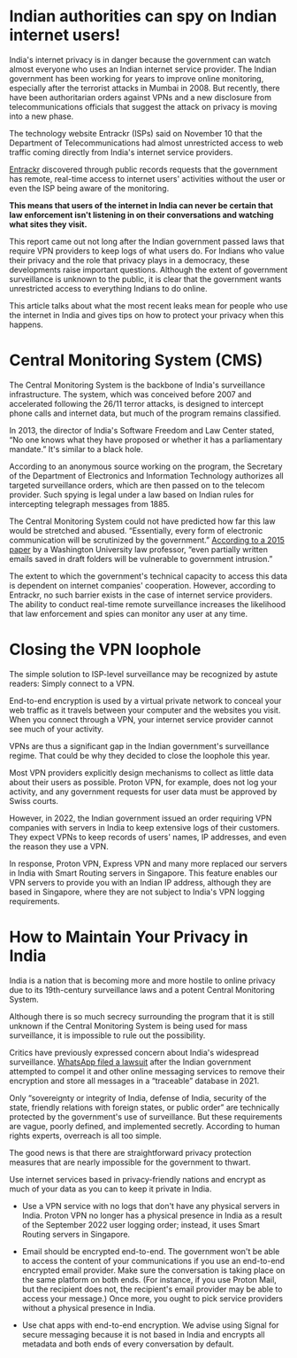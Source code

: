 # Indian authorities can spy on Indian internet users!

India's internet privacy is in danger because the government can watch almost everyone who uses an Indian internet service provider. The Indian government has been working for years to improve online monitoring, especially after the terrorist attacks in Mumbai in 2008. But recently, there have been authoritarian orders against VPNs and a new disclosure from telecommunications officials that suggest the attack on privacy is moving into a new phase.

The technology website Entrackr (ISPs) said on November 10 that the Department of Telecommunications had almost unrestricted access to web traffic coming directly from India's internet service providers.

[Entrackr](https://entrackr.com/2022/11/exclusive-indian-isps-we-already-give-govt-full-access-to-web-traffic/) discovered through public records requests that the government has remote, real-time access to internet users' activities without the user or even the ISP being aware of the monitoring.

**This means that users of the internet in India can never be certain that law enforcement isn't listening in on their conversations and watching what sites they visit.**

This report came out not long after the Indian government passed laws that require VPN providers to keep logs of what users do. For Indians who value their privacy and the role that privacy plays in a democracy, these developments raise important questions. Although the extent of government surveillance is unknown to the public, it is clear that the government wants unrestricted access to everything Indians to do online.

This article talks about what the most recent leaks mean for people who use the internet in India and gives tips on how to protect your privacy when this happens.

# Central Monitoring System (CMS)

The Central Monitoring System is the backbone of India's surveillance infrastructure. The system, which was conceived before 2007 and accelerated following the 26/11 terror attacks, is designed to intercept phone calls and internet data, but much of the program remains classified.

In 2013, the director of India's Software Freedom and Law Center stated, “No one knows what they have proposed or whether it has a parliamentary mandate.” It's similar to a black hole.

According to an anonymous source working on the program, the Secretary of the Department of Electronics and Information Technology authorizes all targeted surveillance orders, which are then passed on to the telecom provider. Such spying is legal under a law based on Indian rules for intercepting telegraph messages from 1885.

The Central Monitoring System could not have predicted how far this law would be stretched and abused. “Essentially, every form of electronic communication will be scrutinized by the government.” [According to a 2015 paper](https://openscholarship.wustl.edu/cgi/viewcontent.cgi?article=1556&context=law_globalstudies) by a Washington University law professor, “even partially written emails saved in draft folders will be vulnerable to government intrusion.”

The extent to which the government's technical capacity to access this data is dependent on internet companies' cooperation. However, according to Entrackr, no such barrier exists in the case of internet service providers. The ability to conduct real-time remote surveillance increases the likelihood that law enforcement and spies can monitor any user at any time.

# Closing the VPN loophole

The simple solution to ISP-level surveillance may be recognized by astute readers: Simply connect to a VPN.

End-to-end encryption is used by a virtual private network to conceal your web traffic as it travels between your computer and the websites you visit. When you connect through a VPN, your internet service provider cannot see much of your activity.

VPNs are thus a significant gap in the Indian government's surveillance regime. That could be why they decided to close the loophole this year.

Most VPN providers explicitly design mechanisms to collect as little data about their users as possible. Proton VPN, for example, does not log your activity, and any government requests for user data must be approved by Swiss courts.

However, in 2022, the Indian government issued an order requiring VPN companies with servers in India to keep extensive logs of their customers. They expect VPNs to keep records of users' names, IP addresses, and even the reason they use a VPN.

In response, Proton VPN, Express VPN and many more replaced our servers in India with Smart Routing servers in Singapore. This feature enables our VPN servers to provide you with an Indian IP address, although they are based in Singapore, where they are not subject to India's VPN logging requirements.

# How to Maintain Your Privacy in India

India is a nation that is becoming more and more hostile to online privacy due to its 19th-century surveillance laws and a potent Central Monitoring System.

Although there is so much secrecy surrounding the program that it is still unknown if the Central Monitoring System is being used for mass surveillance, it is impossible to rule out the possibility.

Critics have previously expressed concern about India's widespread surveillance. [WhatsApp filed a lawsuit](https://www.theguardian.com/world/2021/may/26/whatsapp-sues-indian-government-over-mass-surveillance-internet-laws) after the Indian government attempted to compel it and other online messaging services to remove their encryption and store all messages in a “traceable” database in 2021.

Only “sovereignty or integrity of India, defense of India, security of the state, friendly relations with foreign states, or public order” are technically protected by the government's use of surveillance. But these requirements are vague, poorly defined, and implemented secretly. According to human rights experts, overreach is all too simple.

The good news is that there are straightforward privacy protection measures that are nearly impossible for the government to thwart.

Use internet services based in privacy-friendly nations and encrypt as much of your data as you can to keep it private in India.

* Use a VPN service with no logs that don't have any physical servers in India. Proton VPN no longer has a physical presence in India as a result of the September 2022 user logging order; instead, it uses Smart Routing servers in Singapore.
    
* Email should be encrypted end-to-end. The government won't be able to access the content of your communications if you use an end-to-end encrypted email provider. Make sure the conversation is taking place on the same platform on both ends. (For instance, if you use Proton Mail, but the recipient does not, the recipient's email provider may be able to access your message.) Once more, you ought to pick service providers without a physical presence in India.
    
* Use chat apps with end-to-end encryption. We advise using Signal for secure messaging because it is not based in India and encrypts all metadata and both ends of every conversation by default.